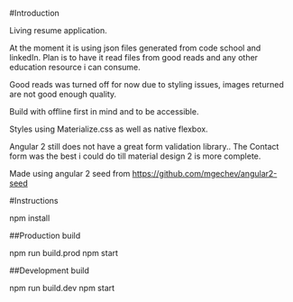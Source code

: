#Introduction

Living resume application. 

At the moment it is using json files generated from code school and linkedIn. Plan is to have it read files from good reads and any other education resource i can consume.

Good reads was turned off for now due to styling issues, images returned are not good enough quality.

Build with offline first in mind and to be accessible.

Styles using Materialize.css as well as native flexbox.

Angular 2 still does not have a great form validation library.. The Contact form was the best i could do till material design 2 is more complete.

Made using angular 2 seed from https://github.com/mgechev/angular2-seed

#Instructions

npm install

##Production build

npm run build.prod
npm start

##Development build

npm run build.dev
npm start